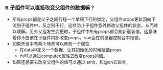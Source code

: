 ### 6.子组件可以直接改变父组件的数据嘛？

+ 所有props都是父子之间行程一个单项下行的绑定，父组件props更新回向下流到子组件中，反之则不行，这样防止子组件意外修改父组件的状态，从而难以理解。另外父组发生变更时，子组件中所有props都会刷新最新值。这意味着你不应该在子组件内部改变props。vue会在浏览器控制台中报错。
+ 如果开发中有两个场景可以修改一个属性
  + 在data中定义一个数据，让其初始化的时候赋值props
  + 也可以通过computed属性去改变props的值。
+ 如果还想要去改变父组件的值可以通过 emit，和@on去监听。
